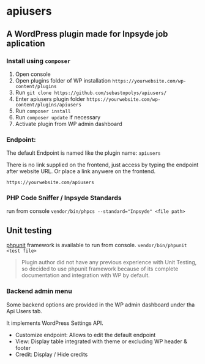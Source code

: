 # apiusers

## A WordPress plugin made for Inpsyde job aplication

### Install using ```composer```

1. Open console
2. Open plugins folder of WP installation ```https://yourwebsite.com/wp-content/plugins```
3. Run ```git clone https://github.com/sebastopolys/apiusers/```
4. Enter apiusers plugin folder  ```https://yourwebsite.com/wp-content/plugins/apiusers```
5. Run ```composer install```
6. Run ```composer update``` if necessary
7. Activate plugin from WP admin dashboard


### Endpoint:
The default Endpoint is named like the plugin name: ```apiusers```

There is no link supplied on the frontend, just access by typing the endpoint after website URL. Or place a link anywere on the frontend.

```https://yourwebsite.com/apiusers```

### PHP Code Sniffer / Inpsyde Standards

run from console  ```vendor/bin/phpcs --standard="Inpsyde" <file path>```

## Unit testing

[phpunit](https://phpunit.de/) framework is available to run from console. 
```vendor/bin/phpunit <test file>```
> Plugin author did not have any previous experience with Unit Testing, so decided to use phpunit framework because of its complete documentation and integration with WP by default.

### Backend admin menu

Some backend options are provided in the WP admin dashboard under tha Api Users tab.

It implements WordPress Settings API.

- Customize endpoint: Allows to edit the default endpoint 
- View: Display table integrated with theme or excluding WP header & footer
- Credit: Display / Hide credits



